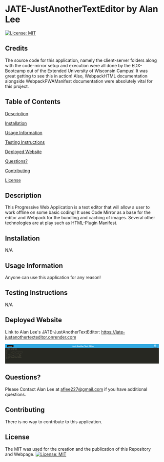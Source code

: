 # JATE-JustAnotherTextEditor by Alan Lee

[![License: MIT](https://img.shields.io/badge/License-MIT-yellow.svg)](https://opensource.org/licenses/MIT)

## Credits
The source code for this application, namely the client-server folders along with the code-mirror setup and execution were all done by the EDX-Bootcamp out of the Extended University of Wisconsin Campus! It was great getting to see this in action! Also, WebpackHTML documentation alongside WebpackPWAManifest documentation were absolutely vital for this project.

## Table of Contents

[Description](#description)

[Installation](#installation)

[Usage Information](#usage-information)

[Testing Instructions](#testing-instructions)

[Deployed Website](#deployed-website)

[Questions?](#questions?)

[Contributing](#contributing)

[License](#license)

## Description 
This Progressive Web Application is a text editor that will allow a user to work offline on some basic coding! It uses Code Mirror as a base for the editor and Webpack for the bundling and caching of images. Several other technologies are at play such as HTML-Plugin Manifest.

## Installation
N/A

## Usage Information
Anyone can use this application for any reason!

## Testing Instructions
N/A

## Deployed Website 

Link to Alan Lee's JATE-JustAnotherTextEditor: https://jate-justanothertexteditor.onrender.com

![Screenshot of JATE-JustAnotherTextEditor](./assets/screenshot.PNG)

## Questions?
Please Contact Alan Lee at aflee227@gmail.com if you have additional questions.

## Contributing 
There is no way to contribute to this application.

## License 
The MIT was used for the creation and the publication of this Repository and Webpage.
[![License: MIT](https://img.shields.io/badge/License-MIT-yellow.svg)](https://opensource.org/licenses/MIT)
